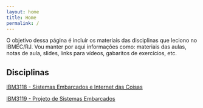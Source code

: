 ```yaml
---
layout: home
title: Home
permalink: /
---
```


O objetivo dessa página é incluir os materiais das disciplinas que leciono no IBMEC/RJ. Vou manter por aqui informações como: materiais das aulas, notas de aula, slides, links para vídeos, gabaritos de exercícios, etc.

## Disciplinas

[IBM3118 - Sistemas Embarcados e Internet das Coisas](https://rigelfernandes.github.io/jekyll/2019-04-27-why.html)

[IBM3119 - Projeto de Sistemas Embarcados](https://rigelfernandes.github.io/jekyll/2019-04-27-why.html)
